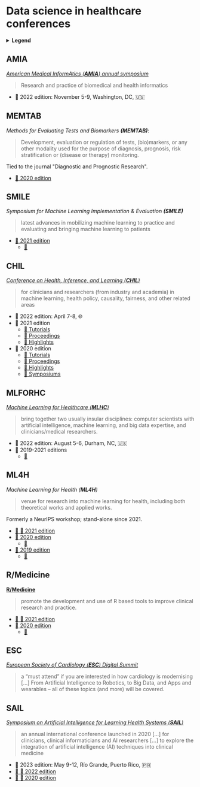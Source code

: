 # Data science in healthcare conferences

<details>
  <summary><b>Legend</b></summary>

  - :calendar:: Future/past edition
  - :cinema:: Link to recordings of past edition
</details>

## AMIA
[*American Medical InformAtics (**AMIA**) annual symposium*](https://amia.org/education-events/annual-symposium)
> Research and practice of biomedical and health informatics

- :calendar: 2022 edition: November 5-9, Washington, DC, :us:

## MEMTAB
*Methods for Evaluating Tests and Biomarkers **(MEMTAB)***:
> Development, evaluation or regulation of tests, (bio)markers, or any other modality used for the purpose of diagnosis, prognosis, risk stratification or (disease or therapy) monitoring. 

Tied to the journal "Diagnostic and Prognostic Research".

- [:calendar: 2020 edition](https://www.epi-centre.be/en/memtab2020)

## SMILE
*Symposium for Machine Learning Implementation & Evaluation **(SMILE)***
> latest advances in mobilizing machine learning to practice and evaluating and bringing machine learning to patients
- [:calendar: 2021 edition](https://med.nyu.edu/centers-programs/healthcare-innovation-delivery-science/predictive-analytics-unit/symposium-machine-learning-implementation-evaluation)
    - [:cinema:](https://youtube.com/playlist?list=PLBrALMs5joo6f2HTDFTk4Y_BmkjF83k8K)

## CHIL
[*Conference on Health, Inference, and Learning (**CHIL**)*](https://www.chilconference.org/)
> for clinicians and researchers (from industry and academia) in machine learning, health policy, causality, fairness, and other related areas
- :calendar: 2022 edition: April 7-8, :globe_with_meridians:
- :calendar: 2021 edition
    - [:cinema: Tutorials](https://www.chilconference.org/2021/tutorials.html)
    - [:cinema: Proceedings](https://www.chilconference.org/2021/proceedings.html)
    - [:cinema: Highlights](https://www.chilconference.org/2021/highlights.html)
- :calendar: 2020 edition
    - [:cinema: Tutorials](https://www.chilconference.org/2020/tutorials.html)
    - [:cinema: Proceedings](https://www.chilconference.org/2020/proceedings.html)
    - [:cinema: Highlights](https://www.chilconference.org/2020/highlights.html)
    - [:cinema: Symposiums](https://www.chilconference.org/2020/symposiums.html)

## MLFORHC

[*Machine Learning for Healthcare (**MLHC**)*](https://www.mlforhc.org)
> bring together two usually insular disciplines: computer scientists with artificial intelligence, machine learning, and big data expertise, and clinicians/medical researchers.

- :calendar: 2022 edition: August 5-6, Durham, NC, :us:
- :calendar: 2019-2021 editions
    - [:cinema:](https://www.youtube.com/channel/UCt8n_CtkuWK2gdbDOijxnEg/playlists)

## ML4H
*Machine Learning for Health (**ML4H**)*
> venue for research into machine learning for health, including both theoretical works and applied works. 

Formerly a NeurIPS workshop; stand-alone since 2021.

- [:calendar: :cinema: 2021 edition](https://ml4health.github.io/2021/index.html)
- [:calendar: 2020 edition](https://ml4health.github.io/2020/)
    - [:cinema:](https://slideslive.com/neurips-2020/machine-learning-for-health-ml4h-advancing-healthcare-for-all)
- [:calendar: 2019 edition](https://ml4health.github.io/2019/)
    - [:cinema:](https://ml4health.github.io/2019/pages/schedule.html)


## R/Medicine
[**R/Medicine**](https://r-medicine.org)
> promote the development and use of R based tools to improve clinical research and practice.

- [:calendar: :cinema: 2021 edition](https://r-medicine.org/schedule/)
- [:calendar: 2020 edition](https://events.linuxfoundation.org/r-medicine/)
    - [:cinema:](https://youtube.com/playlist?list=PL4IzsxWztPdljYo7uE5G_R2PtYw3fUReo)

## ESC
[*European Society of Cardiology (**ESC**) Digital Summit*](https://www.escardio.org/Congresses-&-Events/ESC-Digital-Summit/
)
> a “must attend” if you are interested in how cardiology is modernising [...] From Artificial Intelligence to Robotics, to Big Data, and Apps and wearables – all of these topics (and more) will be covered.

## SAIL
[*Symposium on Artificial Intelligence for Learning Health Systems (**SAIL**)*](https://sail.health)
> an annual international conference launched in 2020 [...] for clinicians, clinical informaticians and AI researchers [...] to explore the integration of artificial intelligence (AI) techniques into clinical medicine

- :calendar: 2023 edition: May 9-12, Río Grande, Puerto Rico, :puerto_rico:
- [:calendar: :cinema: 2022 edition](https://sail.health/sail2022.html)
- [:calendar: :cinema: 2020 edition](https://sail.health/sail2020.html)